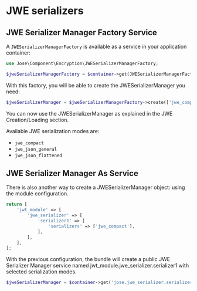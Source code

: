 # JWE serializers

## JWE Serializer Manager Factory Service

A `JWESerializerManagerFactory` is available as a service in your
application container:

```php
use Jose\Component\Encryption\JWESerializerManagerFactory;

$jweSerializerManagerFactory = $container->get(JWESerializerManagerFactory::class);
```

With this factory, you will be able to create the JWESerializerManager 
you need:

```php
$jweSerializerManager = $jweSerializerManagerFactory->create(['jwe_compact']);
```

You can now use the JWESerializerManager as explained in the JWE 
Creation/Loading section.


Available JWE serialization modes are:
- `jwe_compact`
- `jwe_json_general`
- `jwe_json_flattened`


## JWE Serializer Manager As Service

There is also another way to create a JWESerializerManager object: 
using the module configuration.

```php
return [
    'jwt_module' => [
        'jwe_serializer' => [
            'serializer1' => [
                'serializers' => ['jwe_compact'],
            ],
        ],
    ],
];
```

With the previous configuration, the bundle will create a public JWE 
Serializer Manager service named jwt_module.jwe_serializer.serializer1 
with selected serialization modes.

```php
$jweSerializerManager = $container->get('jose.jwe_serializer.serializer1');
```
